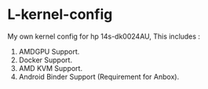 # L-kernel-config
My own kernel config for hp 14s-dk0024AU, This includes :
1. AMDGPU Support.
2. Docker Support.
3. AMD KVM Support.
4. Android Binder Support (Requirement for Anbox).
